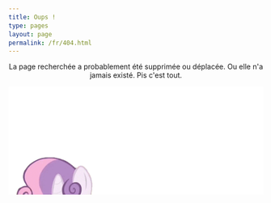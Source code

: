 ```yaml
---
title: Oups !
type: pages
layout: page
permalink: /fr/404.html
---
```

<p style="text-align:center">La page recherchée a probablement été supprimée ou déplacée. Ou elle n'a jamais existé. Pis c'est tout.</p>

<img style="margin: 0 auto -4.5em; display:block;" src="/images/loading.gif" alt="Ponies'll help ya">